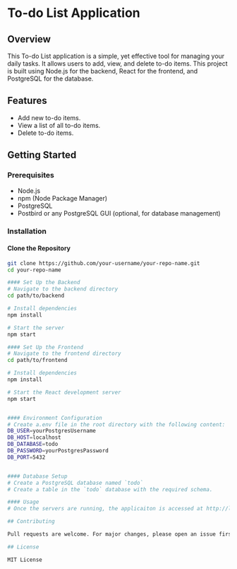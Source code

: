 # To-do List Application

## Overview
This To-do List application is a simple, yet effective tool for managing your daily tasks. It allows users to add, view, and delete to-do items. This project is built using Node.js for the backend, React for the frontend, and PostgreSQL for the database.

## Features
- Add new to-do items.
- View a list of all to-do items.
- Delete to-do items.

## Getting Started

### Prerequisites
- Node.js
- npm (Node Package Manager)
- PostgreSQL
- Postbird or any PostgreSQL GUI (optional, for database management)

### Installation

#### Clone the Repository
```bash
git clone https://github.com/your-username/your-repo-name.git
cd your-repo-name

#### Set Up the Backend
# Navigate to the backend directory
cd path/to/backend

# Install dependencies
npm install

# Start the server
npm start

#### Set Up the Frontend
# Navigate to the frontend directory
cd path/to/frontend

# Install dependencies
npm install

# Start the React development server
npm start


#### Environment Configuration
# Create a.env file in the root directory with the following content:
DB_USER=yourPostgresUsername
DB_HOST=localhost
DB_DATABASE=todo
DB_PASSWORD=yourPostgresPassword
DB_PORT=5432


#### Database Setup
# Create a PostgreSQL database named `todo`
# Create a table in the `todo` database with the required schema.

#### Usage
# Once the servers are running, the applicaiton is accessed at http://localhost:3000 for the frontend, and the backend will be running on http://localhost:8000.

## Contributing

Pull requests are welcome. For major changes, please open an issue first to discuss what you would like to change.

## License

MIT License